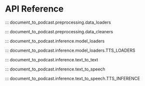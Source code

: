 # API Reference

::: document_to_podcast.preprocessing.data_loaders

::: document_to_podcast.preprocessing.data_cleaners

::: document_to_podcast.inference.model_loaders

::: document_to_podcast.inference.model_loaders.TTS_LOADERS

::: document_to_podcast.inference.text_to_text

::: document_to_podcast.inference.text_to_speech

::: document_to_podcast.inference.text_to_speech.TTS_INFERENCE
